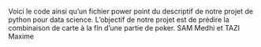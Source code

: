 Voici le code ainsi qu’un fichier power point du descriptif de notre projet de python pour data science.
L’objectif de notre projet est de prédire la combinaison de carte à la fin d’une partie de poker.
SAM Medhi et TAZI Maxime
